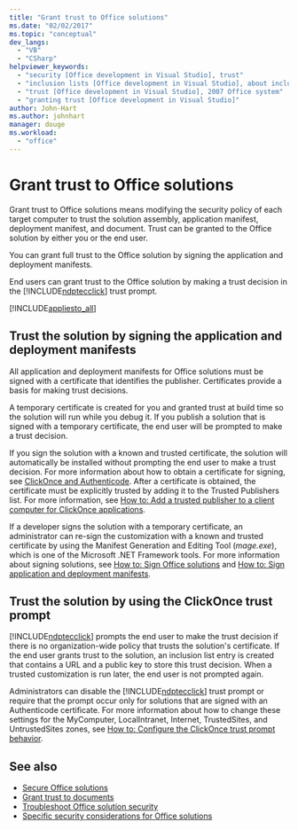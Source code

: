 ```yaml
---
title: "Grant trust to Office solutions"
ms.date: "02/02/2017"
ms.topic: "conceptual"
dev_langs:
  - "VB"
  - "CSharp"
helpviewer_keywords:
  - "security [Office development in Visual Studio], trust"
  - "inclusion lists [Office development in Visual Studio], about inclusion lists"
  - "trust [Office development in Visual Studio], 2007 Office system"
  - "granting trust [Office development in Visual Studio]"
author: John-Hart
ms.author: johnhart
manager: douge
ms.workload:
  - "office"
---
```

# Grant trust to Office solutions
  Grant trust to Office solutions means modifying the security policy of each target computer to trust the solution assembly, application manifest, deployment manifest, and document. Trust can be granted to the Office solution by either you or the end user.

 You can grant full trust to the Office solution by signing the application and deployment manifests.

 End users can grant trust to the Office solution by making a trust decision in the [!INCLUDE[ndptecclick](../vsto/includes/ndptecclick-md.md)] trust prompt.

 [!INCLUDE[appliesto_all](../vsto/includes/appliesto-all-md.md)]

##  <a name="Signing"></a> Trust the solution by signing the application and deployment manifests
 All application and deployment manifests for Office solutions must be signed with a certificate that identifies the publisher. Certificates provide a basis for making trust decisions.

 A temporary certificate is created for you and granted trust at build time so the solution will run while you debug it. If you publish a solution that is signed with a temporary certificate, the end user will be prompted to make a trust decision.

 If you sign the solution with a known and trusted certificate, the solution will automatically be installed without prompting the end user to make a trust decision. For more information about how to obtain a certificate for signing, see [ClickOnce and Authenticode](../deployment/clickonce-and-authenticode.md). After a certificate is obtained, the certificate must be explicitly trusted by adding it to the Trusted Publishers list. For more information, see [How to: Add a trusted publisher to a client computer for ClickOnce applications](../deployment/how-to-add-a-trusted-publisher-to-a-client-computer-for-clickonce-applications.md).

 If a developer signs the solution with a temporary certificate, an administrator can re-sign the customization with a known and trusted certificate by using the Manifest Generation and Editing Tool (*mage.exe*), which is one of the Microsoft .NET Framework tools. For more information about signing solutions, see [How to: Sign Office solutions](../vsto/how-to-sign-office-solutions.md) and [How to: Sign application and deployment manifests](../ide/how-to-sign-application-and-deployment-manifests.md).

##  <a name="TrustPrompt"></a>Trust the solution by using the ClickOnce trust prompt
 [!INCLUDE[ndptecclick](../vsto/includes/ndptecclick-md.md)] prompts the end user to make the trust decision if there is no organization-wide policy that trusts the solution's certificate. If the end user grants trust to the solution, an inclusion list entry is created that contains a URL and a public key to store this trust decision. When a trusted customization is run later, the end user is not prompted again.

 Administrators can disable the [!INCLUDE[ndptecclick](../vsto/includes/ndptecclick-md.md)] trust prompt or require that the prompt occur only for solutions that are signed with an Authenticode certificate. For more information about how to change these settings for the MyComputer, LocalIntranet, Internet, TrustedSites, and UntrustedSites zones, see [How to: Configure the ClickOnce trust prompt behavior](../deployment/how-to-configure-the-clickonce-trust-prompt-behavior.md).

## See also

- [Secure Office solutions](../vsto/securing-office-solutions.md)
- [Grant trust to documents](../vsto/granting-trust-to-documents.md)
- [Troubleshoot Office solution security](../vsto/troubleshooting-office-solution-security.md)
- [Specific security considerations for Office solutions](../vsto/specific-security-considerations-for-office-solutions.md)